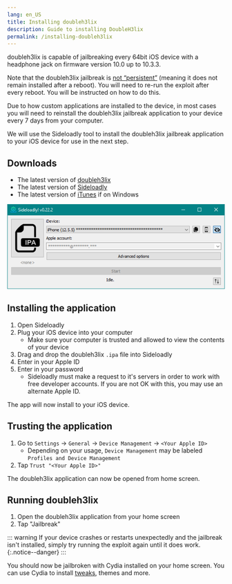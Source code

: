 ```yaml
---
lang: en_US
title: Installing doubleh3lix
description: Guide to installing DoubleH3lix
permalink: /installing-doubleh3lix
---
```


doubleh3lix is capable of jailbreaking every 64bit iOS device with a headphone jack on firmware version 10.0 up to 10.3.3.

Note that the doubleh3lix jailbreak is [not “persistent”](/types-of-jailbreak/#semi-untethered-jailbreaks) (meaning it does not remain installed after a reboot). You will need to re-run the exploit after every reboot. You will be instructed on how to do this.

Due to how custom applications are installed to the device, in most cases you will need to reinstall the doubleh3lix jailbreak application to your device every 7 days from your computer.

We will use the Sideloadly tool to install the doubleh3lix jailbreak application to your iOS device for use in the next step.

## Downloads

- The latest version of [doubleh3lix](https://doubleh3lix.tihmstar.net/ipa/doubleH3lix-RC8.ipa)
- The latest version of [Sideloadly](https://sideloadly.io/)
- The latest version of [iTunes](https://www.apple.com/itunes/download/win32) if on Windows

![A screenshot of the Sideloadly application (Windows)](/assets/images/sideloadly_win.png)

## Installing the application

1. Open Sideloadly
1. Plug your iOS device into your computer
    - Make sure your computer is trusted and allowed to view the contents of your device
1. Drag and drop the doubleh3lix `.ipa` file into Sideloadly
1. Enter in your Apple ID
1. Enter in your password
    - Sideloadly must make a request to it's servers in order to work with free developer accounts. If you are not OK with this, you may use an alternate Apple ID.

The app will now install to your iOS device.

## Trusting the application

1. Go to `Settings` -> `General` -> `Device Management` -> `<Your Apple ID>`
    - Depending on your usage, `Device Management` may be labeled `Profiles and Device Management`
1. Tap `Trust "<Your Apple ID>"`

The doubleh3lix application can now be opened from home screen.

## Running doubleh3lix

1. Open the doubleh3lix application from your home screen
1. Tap "Jailbreak"

::: warning
If your device crashes or restarts unexpectedly and the jailbreak isn't installed, simply try running the exploit again until it does work.
{:.notice--danger}
:::

You should now be jailbroken with Cydia installed on your home screen. You can use Cydia to install [tweaks](/faq/#what-are-tweaks), themes and more.
